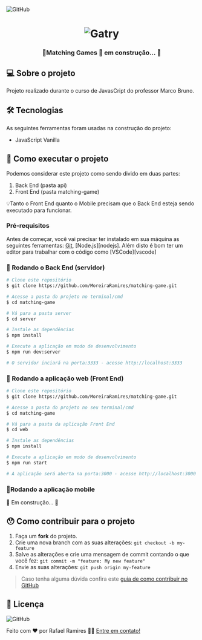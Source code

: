
![GitHub](https://img.shields.io/github/license/MoreiraRamires/matching-game)
<h1 align="center">
    <img alt="Gatry" title="#gatry" src="src/imagens/banner.png" />
</h1>

<h3 align="center"> 
	🚧Matching Games 🚀 em construção... 🚧
</h3>



## 💻 Sobre o projeto


Projeto realizado durante o curso de JavasCript do professor Marco Bruno.

## 🛠 Tecnologias

As seguintes ferramentas foram usadas na construção do projeto:

- JavaScript Vanilla

## 🚀 Como executar o projeto

Podemos considerar este projeto como sendo divido em duas partes:
1. Back End (pasta api) 
2. Front End (pasta matching-game)


💡Tanto o Front End quanto o Mobile precisam que o Back End esteja sendo executado para funcionar.

### Pré-requisitos

Antes de começar, você vai precisar ter instalado em sua máquina as seguintes ferramentas:
[Git](https://git-scm.com), [Node.js][nodejs]. 
Além disto é bom ter um editor para trabalhar com o código como [VSCode][vscode]

### 🎲 Rodando o Back End (servidor)

```bash
# Clone este repositório
$ git clone https://github.com/MoreiraRamires/matching-game.git

# Acesse a pasta do projeto no terminal/cmd
$ cd matching-game

# Vá para a pasta server
$ cd server

# Instale as dependências
$ npm install

# Execute a aplicação em modo de desenvolvimento
$ npm run dev:server

# O servidor inciará na porta:3333 - acesse http://localhost:3333 
```

### 🧭 Rodando a aplicação web (Front End)

```bash
# Clone este repositório
$ git clone https://github.com/MoreiraRamires/matching-game.git

# Acesse a pasta do projeto no seu terminal/cmd
$ cd matching-game

# Vá para a pasta da aplicação Front End
$ cd web

# Instale as dependências
$ npm install

# Execute a aplicação em modo de desenvolvimento
$ npm run start

# A aplicação será aberta na porta:3000 - acesse http://localhost:3000
```

### 📱Rodando a aplicação mobile 

🚧 Em construção... 🚧

## 😯 Como contribuir para o projeto

1. Faça um **fork** do projeto.
2. Crie uma nova branch com as suas alterações: `git checkout -b my-feature`
3. Salve as alterações e crie uma mensagem de commit contando o que você fez: `git commit -m "feature: My new feature"`
4. Envie as suas alterações: `git push origin my-feature`
> Caso tenha alguma dúvida confira este [guia de como contribuir no GitHub](https://github.com/firstcontributions/first-contributions)


## 📝 Licença

![GitHub](https://img.shields.io/github/license/MoreiraRamires/matching-game)

Feito com ❤️ por Rafael Ramires 👋🏽 [Entre em contato!](https://www.linkedin.com/in/rafael-ramires-791aa378/)

